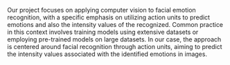 Our project focuses on applying computer vision to facial emotion recognition, with a specific emphasis on utilizing action units to predict emotions and also the intensity values of the recognized. Common practice in this context involves training models using extensive datasets or employing pre-trained models on large datasets. In our case, the approach is centered around facial recognition through action units, aiming to predict the intensity values associated with the identified emotions in images.
